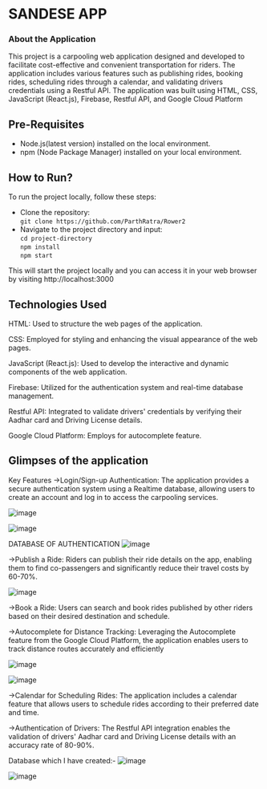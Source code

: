 # SANDESE APP

### About the Application



This project is a carpooling web application designed and developed to facilitate cost-effective and convenient transportation for riders.
The application includes various features such as publishing rides, booking rides, scheduling rides through a calendar, and validating drivers credentials using a Restful API. The application was built using HTML, CSS, JavaScript (React.js), Firebase, Restful API, and Google Cloud Platform

## Pre-Requisites
 - Node.js(latest version) installed on the local environment.
 - npm (Node Package Manager) installed on your local environment.

## How to Run?

To run the project locally, follow these steps:
  - Clone the repository:<br>
    `git clone https://github.com/ParthRatra/Rower2`
  - Navigate to the project directory and input:<br>
    `cd project-directory`<br>
    `npm install`<br>
    `npm start`<br>                                                 
                                               
                                               
  This will start the project locally and you can access it in your web browser by visiting http://localhost:3000



## Technologies Used

HTML: Used to structure the web pages of the application.

CSS: Employed for styling and enhancing the visual appearance of the web pages.

JavaScript (React.js): Used to develop the interactive and dynamic components of the web application.

Firebase: Utilized for the authentication system and real-time database management.

Restful API: Integrated to validate drivers' credentials by verifying their Aadhar card and Driving License details.

Google Cloud Platform: Employs for autocomplete feature.



## Glimpses of the application

Key Features
->Login/Sign-up Authentication: The application provides a secure authentication system using a Realtime database, allowing users to create an account and log in to access the carpooling services.

![image](https://github.com/ParthRatra/Rower2/assets/90822015/ab29afe3-2a94-4c94-8cba-fbb86b844e0d)



![image](https://github.com/ParthRatra/Rower2/assets/90822015/d2905a44-4eaf-4974-b788-e3bd6fd7a632)


DATABASE OF AUTHENTICATION
![image](https://github.com/ParthRatra/Rower2/assets/90822015/e3cbb89e-62c4-4ed9-841a-2b1cbd17cf26)




->Publish a Ride: Riders can publish their ride details on the app, enabling them to find co-passengers and significantly reduce their travel costs by 60-70%.

![image](https://github.com/ParthRatra/Rower2/assets/90822015/46dcc378-31f1-4aa6-81b4-d641f122db4e)


->Book a Ride: Users can search and book rides published by other riders based on their desired destination and schedule.





->Autocomplete for Distance Tracking: Leveraging the Autocomplete feature from the Google Cloud Platform, the application enables users to track distance routes accurately and efficiently

![image](https://github.com/ParthRatra/Rower2/assets/90822015/b87c1681-d3a0-4cb4-9623-2ba44264e5fe)



![image](https://github.com/ParthRatra/Rower2/assets/90822015/ce278db6-ebd8-46c8-9d00-2c9d3c686f69)


->Calendar for Scheduling Rides: The application includes a calendar feature that allows users to schedule rides according to their preferred date and time.

->Authentication of Drivers: The Restful API integration enables the validation of drivers' Aadhar card and Driving License details with an accuracy rate of 80-90%.



Database which I have created:-
![image](https://github.com/ParthRatra/Rower2/assets/90822015/68250783-dc4f-4c1c-9313-7aae525f1834)

![image](https://github.com/ParthRatra/Rower2/assets/90822015/2e504f7e-063c-470d-872c-da26fabd2146)
